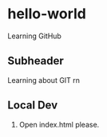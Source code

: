 # hello-world
Learning GitHub

## Subheader
Learning about GIT rn

## Local Dev

1. Open index.html please.
